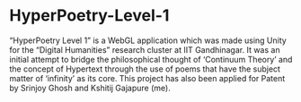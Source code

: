 # HyperPoetry-Level-1
“HyperPoetry Level 1” is a WebGL application which was made using Unity for the “Digital Humanities” research cluster at IIT Gandhinagar. It was an initial attempt to bridge the philosophical thought of ‘Continuum Theory’ and the concept of Hypertext through the use of poems that have the subject matter of ‘infinity’ as its core. This project has also been applied for Patent by Srinjoy Ghosh and Kshitij Gajapure (me).
